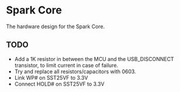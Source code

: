 Spark Core
====

The hardware design for the Spark Core.

## TODO
- Add a 1K resistor in between the MCU and the USB_DISCONNECT transistor, to limit current in case of failure.
- Try and replace all resistors/capacitors with 0603.
- Link WP# on SST25VF to 3.3V
- Connect HOLD# on SST25VF to 3.3V